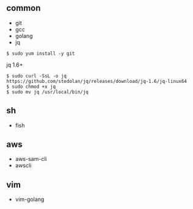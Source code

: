 

common
--
- git
- gcc
- golang
- jq


```console
$ sudo yum install -y git
```

jq 1.6+
```console
$ sudo curl -SsL -o jq https://github.com/stedolan/jq/releases/download/jq-1.6/jq-linux64
$ sudo chmod +x jq 
$ sudo mv jq /usr/local/bin/jq
```




sh
--
- fish


aws
--
- aws-sam-cli
- awscli


vim
--

- vim-golang



